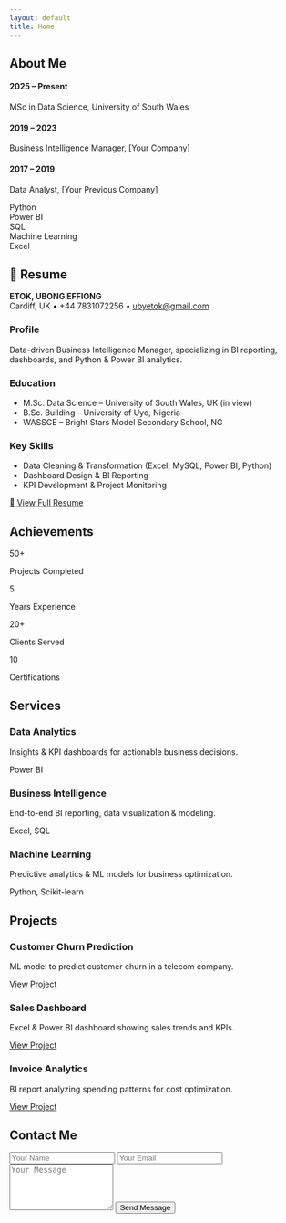 ```yaml
---
layout: default
title: Home
---
```


<!-- ABOUT SECTION -->
<section id="about">
  <h2>About Me</h2>
  <p><span id="about-typed"></span></p>

  <div class="timeline">
    <div class="timeline-item">
      <h4>2025 – Present</h4>
      <p>MSc in Data Science, University of South Wales</p>
    </div>
    <div class="timeline-item">
      <h4>2019 – 2023</h4>
      <p>Business Intelligence Manager, [Your Company]</p>
    </div>
    <div class="timeline-item">
      <h4>2017 – 2019</h4>
      <p>Data Analyst, [Your Previous Company]</p>
    </div>
  </div>

  <div class="skills">
    <div class="skill"><span class="skill-name">Python</span><div class="skill-bar"><div class="skill-fill" data-percent="95%"></div></div></div>
    <div class="skill"><span class="skill-name">Power BI</span><div class="skill-bar"><div class="skill-fill" data-percent="90%"></div></div></div>
    <div class="skill"><span class="skill-name">SQL</span><div class="skill-bar"><div class="skill-fill" data-percent="85%"></div></div></div>
    <div class="skill"><span class="skill-name">Machine Learning</span><div class="skill-bar"><div class="skill-fill" data-percent="80%"></div></div></div>
    <div class="skill"><span class="skill-name">Excel</span><div class="skill-bar"><div class="skill-fill" data-percent="95%"></div></div></div>
  </div>
</section>

<!-- RESUME PREVIEW -->
<section id="resume-preview">
  <h2>📄 Resume</h2>
  <p><strong>ETOK, UBONG EFFIONG</strong><br>Cardiff, UK • +44 7831072256 • <a href="mailto:ubyetok@gmail.com">ubyetok@gmail.com</a></p>
  <h3>Profile</h3>
  <p>Data-driven Business Intelligence Manager, specializing in BI reporting, dashboards, and Python & Power BI analytics.</p>
  <h3>Education</h3>
  <ul>
    <li>M.Sc. Data Science – University of South Wales, UK (in view)</li>
    <li>B.Sc. Building – University of Uyo, Nigeria</li>
    <li>WASSCE – Bright Stars Model Secondary School, NG</li>
  </ul>
  <h3>Key Skills</h3>
  <ul>
    <li>Data Cleaning & Transformation (Excel, MySQL, Power BI, Python)</li>
    <li>Dashboard Design & BI Reporting</li>
    <li>KPI Development & Project Monitoring</li>
  </ul>
  <a href="/assets/Ubong_Etok_Resume.pdf" class="resume-btn" target="_blank">📑 View Full Resume</a>
</section>

<!-- STATS -->
<section id="stats">
  <h2>Achievements</h2>
  <div class="stats-grid">
    <div class="stat-card"><div class="counter">50+</div><p>Projects Completed</p></div>
    <div class="stat-card"><div class="counter">5</div><p>Years Experience</p></div>
    <div class="stat-card"><div class="counter">20+</div><p>Clients Served</p></div>
    <div class="stat-card"><div class="counter">10</div><p>Certifications</p></div>
  </div>
</section>

<!-- SERVICES -->
<section id="services">
  <h2>Services</h2>
  <div class="projects-grid">
    <div class="project-card">
      <h3>Data Analytics</h3>
      <p>Insights & KPI dashboards for actionable business decisions.</p>
      <span class="badge">Power BI</span>
    </div>
    <div class="project-card">
      <h3>Business Intelligence</h3>
      <p>End-to-end BI reporting, data visualization & modeling.</p>
      <span class="badge">Excel, SQL</span>
    </div>
    <div class="project-card">
      <h3>Machine Learning</h3>
      <p>Predictive analytics & ML models for business optimization.</p>
      <span class="badge">Python, Scikit-learn</span>
    </div>
  </div>
</section>

<!-- PROJECTS -->
<section id="projects">
  <h2>Projects</h2>
  <div class="projects-grid">
    <div class="project-card">
      <h3>Customer Churn Prediction</h3>
      <p>ML model to predict customer churn in a telecom company.</p>
      <a href="#">View Project</a>
    </div>
    <div class="project-card">
      <h3>Sales Dashboard</h3>
      <p>Excel & Power BI dashboard showing sales trends and KPIs.</p>
      <a href="#">View Project</a>
    </div>
    <div class="project-card">
      <h3>Invoice Analytics</h3>
      <p>BI report analyzing spending patterns for cost optimization.</p>
      <a href="#">View Project</a>
    </div>
  </div>
</section>

<!-- CONTACT -->
<section id="contact">
  <h2>Contact Me</h2>
  <form action="mailto:ubyetok@gmail.com" method="post" enctype="text/plain">
    <input type="text" name="name" placeholder="Your Name" required>
    <input type="email" name="email" placeholder="Your Email" required>
    <textarea name="message" placeholder="Your Message" rows="5" required></textarea>
    <button type="submit">Send Message</button>
  </form>
</section>

<script>
  // Skill bar animation
  window.addEventListener('DOMContentLoaded', () => {
    document.querySelectorAll('.skill-fill').forEach(bar => {
      const percent = bar.getAttribute('data-percent');
      bar.style.width = percent;
    });

    // Counter animation
    document.querySelectorAll('.counter').forEach(counter => {
      let count = 0;
      const target = +counter.innerText.replace('+','');
      const increment = target / 100;
      const interval = setInterval(() => {
        count += increment;
        if(count >= target) { counter.innerText = target + (counter.innerText.includes('+') ? '+' : ''); clearInterval(interval);}
        else counter.innerText = Math.floor(count) + (counter.innerText.includes('+') ? '+' : '');
      }, 20);
    });
  });
</script>
